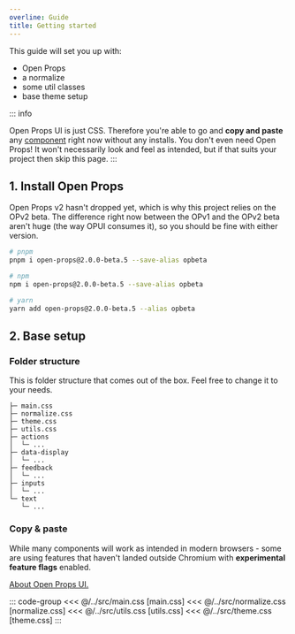 ```yaml
---
overline: Guide
title: Getting started
---
```


<script setup>
import Alert from "../.vitepress/theme/app/components/Alert.vue";
</script>

This guide will set you up with:

- Open Props
- a normalize
- some util classes
- base theme setup

::: info

Open Props UI is just CSS. Therefore you're able to go and **copy and paste** any [component](/components/actions/button) right now without any installs. You don't even need Open Props! It won't necessarily look and feel as intended, but if that suits your project then skip this page.
:::

## 1. Install Open Props

Open Props v2 hasn't dropped yet, which is why this project relies on the OPv2 beta. The difference right now between the OPv1 and the OPv2 beta aren't huge (the way OPUI consumes it), so you should be fine with either version.

```sh
# pnpm
pnpm i open-props@2.0.0-beta.5 --save-alias opbeta

# npm
npm i open-props@2.0.0-beta.5 --save-alias opbeta

# yarn
yarn add open-props@2.0.0-beta.5 --alias opbeta
```

## 2. Base setup

### Folder structure

This is folder structure that comes out of the box. Feel free to change it to your needs.

```
├─ main.css
├─ normalize.css
├─ theme.css
├─ utils.css
├─ actions
│  └─ ...
├─ data-display
│  └─ ...
├─ feedback
│  └─ ...
├─ inputs
│  └─ ...
└─ text
   └─ ...
```

### Copy & paste

<div class="not-rich-text">
<Alert severity="warning">
<p>While many components will work as intended in modern browsers - some are using features that haven't landed outside Chromium with <strong>experimental feature flags</strong> enabled.</p>

<a href="/guide/what-is-open-props-ui" class="link">About Open Props UI.</a>
</Alert>

</div>

::: code-group
<<< @/../src/main.css [main.css]
<<< @/../src/normalize.css [normalize.css]
<<< @/../src/utils.css [utils.css]
<<< @/../src/theme.css [theme.css]
:::
